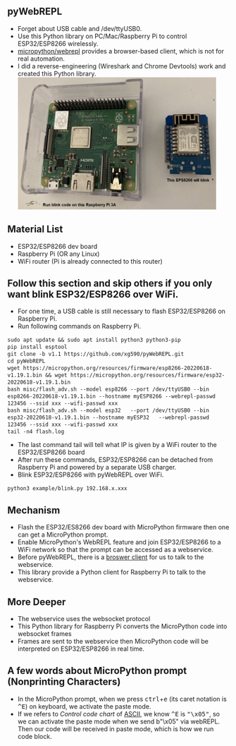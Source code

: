 ## pyWebREPL
* Forget about USB cable and /dev/ttyUSB0.
* Use this Python library on PC/Mac/Raspberry Pi to control ESP32/ESP8266 wirelessly.
* [micropython/webrepl](https://micropython.org/webrepl/) provides a browser-based client, which is not for real automation.
* I did a reverse-engineering (Wireshark and Chrome Devtools) work and created this Python library.  
<img src="misc/materials.png" width="450px" height="300px"></img>
## Material List
* ESP32/ESP8266 dev board
* Raspberry Pi (OR any Linux)
* WiFi router (Pi is already connected to this router)
## Follow this section and skip others if you only want blink ESP32/ESP8266 over WiFi.
* For one time, a USB cable is still necessary to flash ESP32/ESP8266 on Raspberry Pi. 
* Run following commands on Raspberry Pi.
```
sudo apt update && sudo apt install python3 python3-pip
pip install esptool
git clone -b v1.1 https://github.com/xg590/pyWebREPL.git
cd pyWebREPL
wget https://micropython.org/resources/firmware/esp8266-20220618-v1.19.1.bin && wget https://micropython.org/resources/firmware/esp32-20220618-v1.19.1.bin
bash misc/flash_adv.sh --model esp8266 --port /dev/ttyUSB0 --bin esp8266-20220618-v1.19.1.bin --hostname myESP8266 --webrepl-passwd 123456 --ssid xxx --wifi-passwd xxx
bash misc/flash_adv.sh --model esp32   --port /dev/ttyUSB0 --bin   esp32-20220618-v1.19.1.bin --hostname myESP32   --webrepl-passwd 123456 --ssid xxx --wifi-passwd xxx
tail -n4 flash.log
```
* The last command tail will tell what IP is given by a WiFi router to the ESP32/ESP8266 board
* After run these commands, ESP32/ESP8266 can be detached from Raspberry Pi and powered by a separate USB charger. 
* Blink ESP32/ESP8266 with pyWebREPL over WiFi.
```
python3 example/blink.py 192.168.x.xxx 
``` 
## Mechanism
* Flash the ESP32/ES8266 dev board with MicroPython firmware then one can get a MicroPython prompt.
* Enable MicroPython's WebREPL feature and join ESP32/ESP8266 to a WiFi network so that the prompt can be accessed as a webservice.
* Before pyWebREPL, there is a [broswer client](https://micropython.org/webrepl/) for us to talk to the webservice.
* This library provide a Python client for Raspberry Pi to talk to the webservice.
## More Deeper
* The webservice uses the websocket protocol 
* This Python library for Raspberry Pi converts the MicroPython code into websocket frames
* Frames are sent to the webservice then MicroPython code will be interpreted on ESP32/ESP8266 in real time.
## A few words about MicroPython prompt (Nonprinting Characters)
* In the MicroPython prompt, when we press <kbd>ctrl</kbd>+<kbd>e</kbd> (its caret notation is <kbd>^E</kbd>) on keyboard, we activate the paste mode. 
* If we refers to <i>Control code chart</i> of [ASCII](https://en.wikipedia.org/wiki/ASCII), we know <kbd>^E</kbd> is <kbd>"\x05"</kbd>, so we can activate the paste mode when we send b"\x05" via webREPL. Then our code will be received in paste mode, which is how we run code block.
